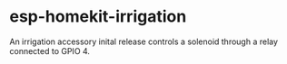 # esp-homekit-irrigation
An irrigation accessory inital release controls a solenoid through a relay connected to GPIO 4. 
